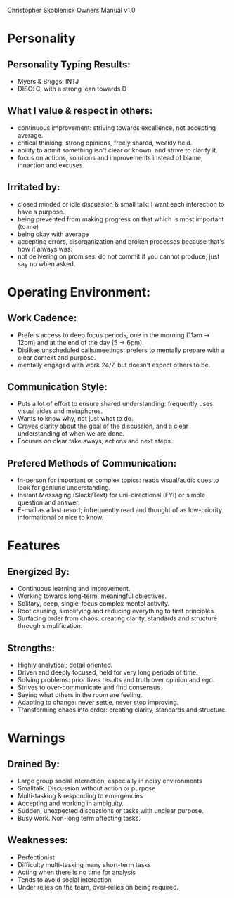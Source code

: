 Christopher Skoblenick
Owners Manual v1.0

# Personality

## Personality Typing Results:
- Myers & Briggs: INTJ
- DISC: C, with a strong lean towards D

## What I value & respect in others:
- continuous improvement: striving towards excellence, not accepting average.
- critical thinking: strong opinions, freely shared, weakly held.
- ability to admit something isn't clear or known, and strive to clarify it.
- focus on actions, solutions and improvements instead of blame, innaction and excuses.

## Irritated by:
- closed minded or idle discussion & small talk: I want each interaction to have a purpose.
- being prevented from making progress on that which is most important (to me)
- being okay with average
- accepting errors, disorganization and broken processes because that's how it always was.
- not delivering on promises: do not commit if you cannot produce, just say no when asked.


# Operating Environment:

## Work Cadence:
- Prefers access to deep focus periods, one in the morning (11am -> 12pm) and at the end of the day (5 -> 6pm).
- Dislikes unscheduled calls/meetings: prefers to mentally prepare with a clear context and purpose.
- mentally engaged with work 24/7, but doesn't expect others to be.

## Communication Style:
- Puts a lot of effort to ensure shared understanding: frequently uses visual aides and metaphores.
- Wants to know why, not just what to do.
- Craves clarity about the goal of the discussion, and a clear understanding of when we are done.
- Focuses on clear take aways, actions and next steps.

## Prefered Methods of Communication:
- In-person for important or complex topics: reads visual/audio cues to look for geniune understanding.
- Instant Messaging (Slack/Text) for uni-directional (FYI) or simple question and answer.
- E-mail as a last resort; infrequently read and thought of as low-priority informational or nice to know.


# Features

## Energized By:
- Continuous learning and improvement.
- Working towards long-term, meaningful objectives.
- Solitary, deep, single-focus complex mental activity.
- Root causing, simplifying and reducing everything to first principles.
- Surfacing order from chaos: creating clarity, standards and structure through simplification.

## Strengths:
- Highly analytical; detail oriented.
- Driven and deeply focused, held for very long periods of time.
- Solving problems: prioritizes results and truth over opinion and ego.
- Strives to over-communicate and find consensus.
- Saying what others in the room are feeling.
- Adapting to change: never settle, never stop improving.
- Transforming chaos into order: creating clarity, standards and structure.


# Warnings

## Drained By:
- Large group social interaction, especially in noisy environments
- Smalltalk. Discussion without action or purpose
- Multi-tasking & responding to emergencies
- Accepting and working in ambiguity.
- Sudden, unexpected discussions or tasks with unclear purpose.
- Busy work. Non-long term affecting tasks.

## Weaknesses:
- Perfectionist
- Difficulty multi-tasking many short-term tasks
- Acting when there is no time for analysis
- Tends to avoid social interaction
- Under relies on the team, over-relies on being required.
